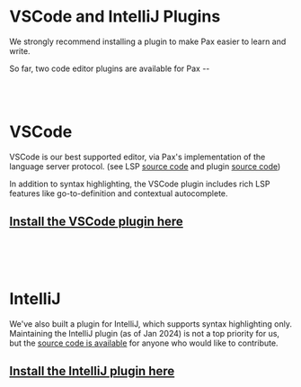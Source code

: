 # VSCode and IntelliJ Plugins

We strongly recommend installing a plugin to make Pax easier to learn and write.

So far, two code editor plugins are available for Pax --

<br />
<br />

# VSCode
VSCode is our best supported editor, via Pax's implementation of the language server protocol. (see LSP [source code](https://github.com/paxproject/pax/tree/master/pax-language-server) and plugin [source code](https://github.com/paxproject/vscode-extension))

In addition to syntax highlighting, the VSCode plugin includes rich LSP features like go-to-definition and contextual autocomplete.
## [**Install the VSCode plugin here**](https://marketplace.visualstudio.com/items?itemName=Pax.pax-vscode-extension)


<br />
<br />
<br />

# IntelliJ

We've also built a plugin for IntelliJ, which supports syntax highlighting only.  Maintaining the IntelliJ plugin (as of Jan 2024) is not a top priority for us, but 
the [source code is available](https://github.com/paxproject/intellij-plugin) for anyone who would like to contribute.
## [**Install the IntelliJ plugin here**](https://plugins.jetbrains.com/plugin/21408-pax)
